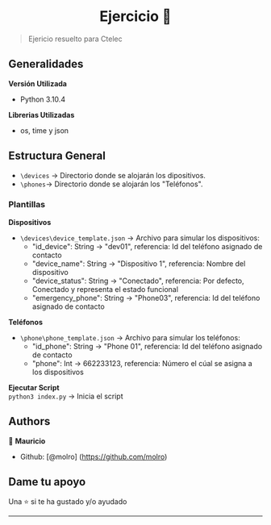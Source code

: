 <h1 align="center">Ejercicio 👋</h1>

> Ejericio resuelto para Ctelec
> 
## Generalidades
**Versión Utilizada**  
- Python 3.10.4

**Librerias Utilizadas**  
- os, time y json

## Estructura General
- ``\devices`` -> Directorio donde se alojarán los dipositivos.  
- ``\phones``-> Directorio donde se alojarán los "Teléfonos".  

### Plantillas
**Dispositivos**
- ``\devices\device_template.json`` -> Archivo para simular los dispositivos:
    - "id_device": String -> "dev01", referencia: Id del teléfono asignado de contacto    
    - "device_name": String -> "Dispositivo 1", referencia: Nombre del dispositivo
    - "device_status": String -> "Conectado", referencia: Por defecto, Conectado y representa el estado funcional  
    - "emergency_phone": String -> "Phone03", referencia: Id del teléfono asignado de contacto   

**Teléfonos**
- ``\phone\phone_template.json`` -> Archivo para simular los teléfonos:
    - "id_phone": String -> "Phone 01", referencia: Id del teléfono asignado de contacto    
    - "phone": Int  ->  662233123, referencia: Número el cúal se asigna a los dispositivos
 
**Ejecutar Script**  
``python3 index.py`` -> Inicia el script

## Authors

👤 **Mauricio**

- Github: [@molro] (https://github.com/molro)

## Dame tu apoyo

Una ⭐️ si te ha gustado y/o ayudado

---
